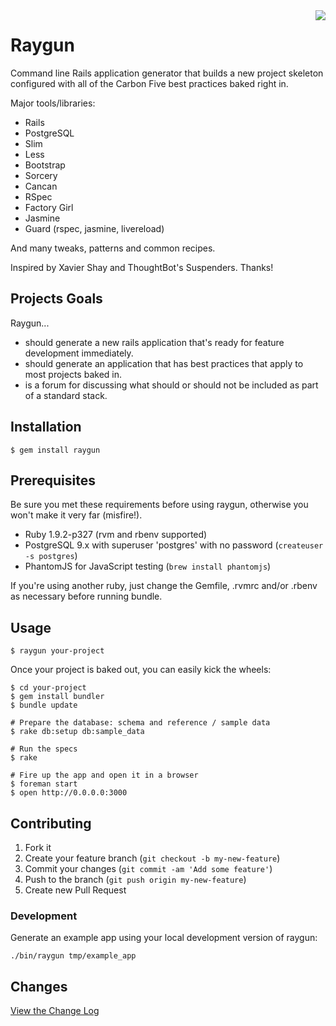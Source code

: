 <img src="https://raw.github.com/carbonfive/raygun/master/marvin.jpg" align="right"/>

# Raygun

Command line Rails application generator that builds a new project skeleton configured with all of the Carbon Five
best practices baked right in.

Major tools/libraries:

* Rails
* PostgreSQL
* Slim
* Less
* Bootstrap
* Sorcery
* Cancan
* RSpec
* Factory Girl
* Jasmine
* Guard (rspec, jasmine, livereload)

And many tweaks, patterns and common recipes.

Inspired by Xavier Shay and ThoughtBot's Suspenders. Thanks!

## Projects Goals

Raygun...

* should generate a new rails application that's ready for feature development immediately.
* should generate an application that has best practices that apply to most projects baked in.
* is a forum for discussing what should or should not be included as part of a standard stack.

## Installation

    $ gem install raygun

## Prerequisites

Be sure you met these requirements before using raygun, otherwise you won't make it very far (misfire!).

* Ruby 1.9.2-p327 (rvm and rbenv supported)
* PostgreSQL 9.x with superuser 'postgres' with no password (```createuser -s postgres```)
* PhantomJS for JavaScript testing (```brew install phantomjs```)

If you're using another ruby, just change the Gemfile, .rvmrc and/or .rbenv as necessary before running bundle.

## Usage

    $ raygun your-project

Once your project is baked out, you can easily kick the wheels:

    $ cd your-project
    $ gem install bundler
    $ bundle update

    # Prepare the database: schema and reference / sample data
    $ rake db:setup db:sample_data

    # Run the specs
    $ rake

    # Fire up the app and open it in a browser
    $ foreman start
    $ open http://0.0.0.0:3000

## Contributing

1. Fork it
2. Create your feature branch (`git checkout -b my-new-feature`)
3. Commit your changes (`git commit -am 'Add some feature'`)
4. Push to the branch (`git push origin my-new-feature`)
5. Create new Pull Request

### Development

Generate an example app using your local development version of raygun:

    ./bin/raygun tmp/example_app

## Changes

[View the Change Log](https://github.com/carbonfive/raygun/tree/master/CHANGES.md)
